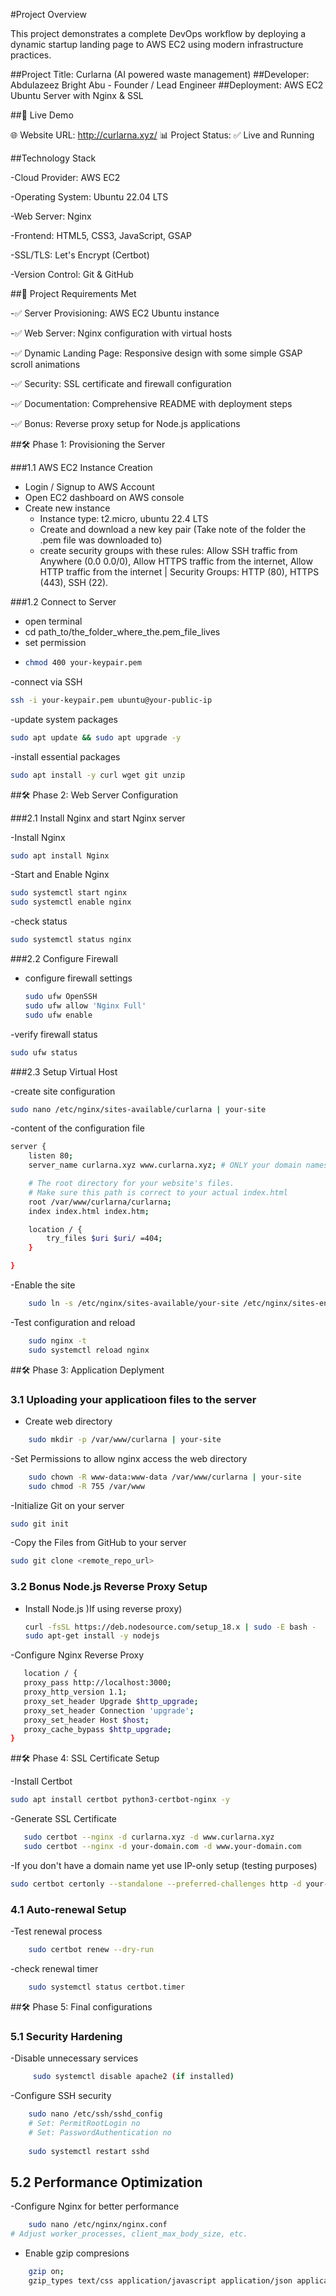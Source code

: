 #Project Overview

This project demonstrates a complete DevOps workflow by deploying a dynamic startup landing page to AWS EC2 using modern infrastructure practices.

##Project Title: Curlarna (AI powered waste management)
##Developer: Abdulazeez Bright Abu - Founder / Lead Engineer
##Deployment: AWS EC2 Ubuntu Server with Nginx & SSL

##🚀 Live Demo

🌐 Website URL: http://curlarna.xyz/
📊 Project Status: ✅ Live and Running

##Technology Stack

-Cloud Provider: AWS EC2

-Operating System: Ubuntu 22.04 LTS

-Web Server: Nginx

-Frontend: HTML5, CSS3, JavaScript, GSAP

-SSL/TLS: Let's Encrypt (Certbot)

-Version Control: Git & GitHub


##📝 Project Requirements Met

-✅ Server Provisioning: AWS EC2 Ubuntu instance

-✅ Web Server: Nginx configuration with virtual hosts

-✅ Dynamic Landing Page: Responsive design with some simple GSAP scroll animations

-✅ Security: SSL certificate and firewall configuration

-✅ Documentation: Comprehensive README with deployment steps

-✅ Bonus: Reverse proxy setup for Node.js applications




##🛠️ Phase 1: Provisioning the Server 

###1.1 AWS EC2 Instance Creation

- Login / Signup to AWS Account
- Open EC2 dashboard on AWS console
- Create new instance
  - Instance type: t2.micro, ubuntu 22.4 LTS
  - Create and download a new key pair (Take note of the folder the .pem file was downloaded to) 
  - create security groups with these rules: Allow SSH traffic from Anywhere (0.0 0.0/0), Allow HTTPS traffic from the internet, Allow HTTP     traffic from the internet | Security Groups: HTTP (80), HTTPS (443), SSH (22).

###1.2 Connect to Server
- open terminal
- cd path_to/the_folder_where_the.pem_file_lives
- set permission
- ```bash
  chmod 400 your-keypair.pem
  ```
-connect via SSH
```bash
ssh -i your-keypair.pem ubuntu@your-public-ip
```
-update system packages
```bash
sudo apt update && sudo apt upgrade -y
```
-install essential packages
```bash
sudo apt install -y curl wget git unzip
```

##🛠️ Phase 2: Web Server Configuration

###2.1 Install Nginx and start Nginx server

-Install Nginx
   ``` bash
  sudo apt install Nginx
  ```
-Start and Enable Nginx
``` bash
sudo systemctl start nginx
sudo systemctl enable nginx
```
-check status
```bash
sudo systemctl status nginx
```
###2.2 Configure Firewall

- configure firewall settings
  ``` bash
  sudo ufw OpenSSH
  sudo ufw allow 'Nginx Full'
  sudo ufw enable
  ```
-verify firewall status
``` bash
sudo ufw status
```
###2.3 Setup Virtual Host

-create site configuration
``` bash
sudo nano /etc/nginx/sites-available/curlarna | your-site
```
-content of the configuration file
``` bash
server {
    listen 80;
    server_name curlarna.xyz www.curlarna.xyz; # ONLY your domain names here

    # The root directory for your website's files.
    # Make sure this path is correct to your actual index.html
    root /var/www/curlarna/curlarna; 
    index index.html index.htm;

    location / {
        try_files $uri $uri/ =404;
    }

}
```
-Enable the site
``` bash
    sudo ln -s /etc/nginx/sites-available/your-site /etc/nginx/sites-enabled/
```
-Test configuration and reload
``` bash
    sudo nginx -t
    sudo systemctl reload nginx
```
##🛠️ Phase 3: Application Deplyment
### 3.1 Uploading your applicatioon files to the server

- Create web directory
```bash
    sudo mkdir -p /var/www/curlarna | your-site
```
-Set Permissions to allow nginx access the web directory
```bash
    sudo chown -R www-data:www-data /var/www/curlarna | your-site
    sudo chmod -R 755 /var/www
```

-Initialize Git on your server
```bash
sudo git init
```
-Copy the Files from GitHub to your server
```bash
sudo git clone <remote_repo_url>
```
### 3.2 Bonus Node.js Reverse Proxy Setup
- Install Node.js )If using reverse proxy)
  ``` bash
  curl -fsSL https://deb.nodesource.com/setup_18.x | sudo -E bash -
  sudo apt-get install -y nodejs
  ```
-Configure Nginx Reverse Proxy
 ``` bash
    location / {
    proxy_pass http://localhost:3000;
    proxy_http_version 1.1;
    proxy_set_header Upgrade $http_upgrade;
    proxy_set_header Connection 'upgrade';
    proxy_set_header Host $host;
    proxy_cache_bypass $http_upgrade;
}
```

##🛠️ Phase 4: SSL Certificate Setup

-Install Certbot
 ``` bash
sudo apt install certbot python3-certbot-nginx -y
```
-Generate SSL Certificate
``` bash
   sudo certbot --nginx -d curlarna.xyz -d www.curlarna.xyz
   sudo certbot --nginx -d your-domain.com -d www.your-domain.com 
```
-If you don't have a domain name yet use IP-only setup (testing purposes)
``` bash
sudo certbot certonly --standalone --preferred-challenges http -d your-public-ip
```
### 4.1 Auto-renewal Setup
-Test renewal process
``` bash
    sudo certbot renew --dry-run
```
-check renewal timer
``` bash
    sudo systemctl status certbot.timer
```

##🛠️ Phase 5: Final configurations

### 5.1 Security Hardening
-Disable unnecessary services
``` bash
     sudo systemctl disable apache2 (if installed)
```
-Configure SSH security
``` bash
    sudo nano /etc/ssh/sshd_config
    # Set: PermitRootLogin no
    # Set: PasswordAuthentication no
    
    sudo systemctl restart sshd
```
## 5.2 Performance Optimization
-Configure Nginx for better performance
``` bash
    sudo nano /etc/nginx/nginx.conf
# Adjust worker_processes, client_max_body_size, etc.
```
- Enable gzip compresions
``` bash
    gzip on;
    gzip_types text/css application/javascript application/json application/font-woff application/font-tff image/gif image/png image/jpeg        application/octet-stream;
```




